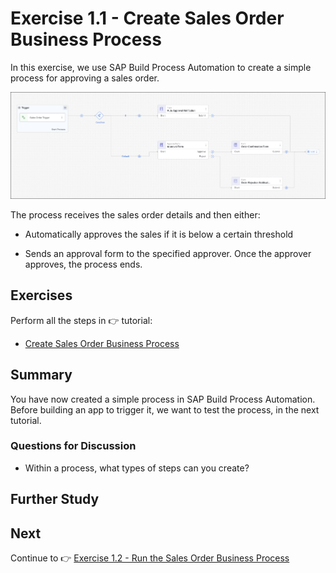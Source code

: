 # Exercise 1.1 - Create Sales Order Business Process 

In this exercise, we use SAP Build Process Automation to create a simple process for approving a sales order.

![Process](../../../images/ex1.1/process.png)

The process receives the sales order details and then either:

- Automatically approves the sales if it is below a certain threshold
  
- Sends an approval form to the specified approver. Once the approver approves, the process ends. 

## Exercises

Perform all the steps in 👉 tutorial: 

- [Create Sales Order Business Process](https://developers.sap.com/tutorials/spa-academy-salesorder.html)


## Summary

You have now created a simple process in SAP Build Process Automation. Before building an app to trigger it, we want to test the process, in the next tutorial.


### Questions for Discussion

- Within a process, what types of steps can you create?

## Further Study



## Next

Continue to 👉 [Exercise 1.2 - Run the Sales Order Business Process](../ex1.1/README.md)
